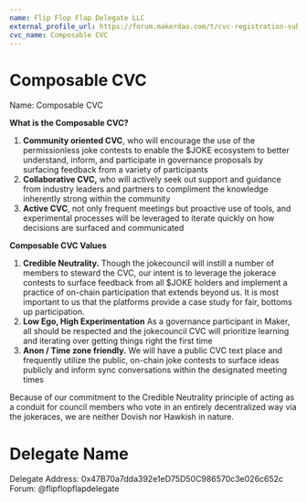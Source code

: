 ```yaml
---
name: Flip Flop Flap Delegate LLC
external_profile_url: https://forum.makerdao.com/t/cvc-registration-submission-composable-cvc/20348
cvc_name: Composable CVC
---
```


# Composable CVC
Name: Composable CVC

**What is the Composable CVC?**

1. **Community oriented CVC**, who will encourage the use of the permissionless joke contests to enable the $JOKE ecosystem to better understand, inform, and participate in governance proposals by surfacing feedback from a variety of participants
2. **Collaborative CVC,** who will actively seek out support and guidance from industry leaders and partners to compliment the knowledge inherently strong within the community
3. **Active CVC**, not only frequent meetings but proactive use of tools, and experimental processes will be leveraged to iterate quickly on how decisions are surfaced and communicated

**Composable CVC Values**

1. **Credible Neutrality.** Though the jokecouncil will instill a number of members to steward the CVC, our intent is to leverage the jokerace contests to surface feedback from all $JOKE holders and implement a practice of on-chain participation that extends beyond us. It is most important to us that the platforms provide a case study for fair, bottoms up participation.
2. **Low Ego, High Experimentation** As a governance participant in Maker, all should be respected and the jokecouncil CVC will prioritize learning and iterating over getting things right the first time
3. **Anon / Time zone friendly.** We will have a public CVC text place and frequently utilize the public, on-chain joke contests to surface ideas publicly and inform sync conversations within the designated meeting times

Because of our commitment to the Credible Neutrality principle of acting as a conduit for council members who vote in an entirely decentralized way via the jokeraces, we are neither Dovish nor Hawkish in nature.

# Delegate Name
Delegate Address: 0x47B70a7dda392e1eD75D50C986570c3e026c652c  
Forum: @flipflopflapdelegate  
